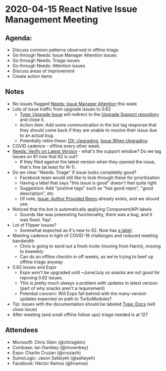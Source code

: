 # 2020-04-15 React Native Issue Management Meeting

## Agenda:
- Discuss common patterns observed in offline triage
- Go through Needs: Issue Manager Attention issues
- Go through Needs: Triage issues
- Go through Needs: Attention issues
- Discuss areas of improvement
- Create action items

## Notes

- No issues flagged [Needs: Issue Manager Attention](https://github.com/facebook/react-native/labels/Needs%3A%20Issue%20Manager%20Attention) this week
- Lots of issue traffic from upgrade issues to 0.62
  - [Type: Upgrade Issue](https://github.com/facebook/react-native/labels/Type%3A%20Upgrade%20Issue) will redirect to the [Upgrade Support repository](https://github.com/react-native-community/upgrade-support) and close it.
  - Action item: Add some communication in the bot tag response that they should come back if they are unable to resolve their issue due to an actual bug.
  - Potentially retire these: [DX: Upgrading](https://github.com/facebook/react-native/labels/DX%3A%20Upgrading), [Issue When Upgrading](https://github.com/facebook/react-native/labels/Issue%20When%20Upgrading).
- COVID cadence - offline every other week.
- [Needs: Verify on Latest Version](https://github.com/facebook/react-native/labels/Needs%3A%20Verify%20on%20Latest%20Version) - what's the support window? Do we tag issues on 61 now that 62 is out?
  - If they filed against the latest version when they opened the issue, that's fine (at least for N-1).
- Do we clear "Needs: Triage" if issue looks completely good?
  - Facebook team would still like to look through these for prioritization
  - Having a label that says "this issue is good" doesn't feel quite right
  - Suggestion: Add "positive tags" such as "has good repro", "good description", etc.
  - Of note, [Issue: Author Provided Repro](https://github.com/facebook/react-native/labels/Issue%3A%20Author%20Provided%20Repro) already exists, and we should use.
- Noticed that the bot is automatically applying Component/API labels
  - Sounds like was preexisting functionality, there was a bug, and it was fixed. Yay!
- Lot of Flipper issues?
  - Somewhat expected as it's new to 62. Now has [a label](https://github.com/facebook/react-native/labels/Flipper).
- Meeting cadence in light of COVID-19 challenges and reduced meeting bandwidth
  - Chris is going to send out a fresh invite (moving from Harini), moving to biweekly
  - Can do an offline checkin in off weeks, as we're trying to beef up offline triage anyway
- 0.62 issues and Expo
  - Expo won't be upgraded until ~June/July so snacks are not good for reproing 0.62 issues.
  - This is pretty much always a problem with updates to latest version (part of why snacks aren't a requirement)
  - Potential concern: Will Expo fall behind with the many-version updates expected on path to TurboModules?
- Tip: issues with the documentation should be labeled [Type: Docs](https://github.com/facebook/react-native/labels/Type%3A%20Docs) (will close issue)
- After meeting (and small offline follow ups) triage needed is at 127

## Attendees

- Microsoft: Chris Glein (@chrisglein)
- Coinbase: Ian Ownbey (@imownbey)
- Expo: Charlie Cruzan (@cruzach)
- SumoLogic: Jason Safaiyeh (@safaiyeh)
- Facebook: Héctor Ramos (@hramos)
